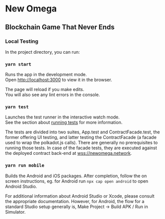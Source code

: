 # New Omega

## Blockchain Game That Never Ends

### Local Testing

In the project directory, you can run:

### `yarn start`

Runs the app in the development mode.\
Open [http://localhost:3000](http://localhost:3000) to view it in the browser.

The page will reload if you make edits.\
You will also see any lint errors in the console.

### `yarn test`

Launches the test runner in the interactive watch mode.\
See the section about [running tests](https://facebook.github.io/create-react-app/docs/running-tests) for more information.

The tests are divided into two suites, App.test and ContractFacade.test, the former offering UI testing, and latter testing the ContractFacade (a facade used to wrap the polkadot.js calls). There are generally no prerequisites to running those tests. In case of the facade tests, they are executed against the deployed contract back-end at [wss://newomega.network](https://polkadot.js.org/apps/?rpc=wss%3A%2F%2Fnewomega.network#/explorer).

### `yarn run mobile`

Builds the Android and iOS packages.
After completion, follow the on screen instructions, eg. for Android run ```npx cap open android``` to open Android Studio.

For additional information about Android Studio or Xcode, please consult the appropriate documentation. However, for Android, the flow for a standard Studio setup generally is, Make Project -> Build APK / Run in Simulator.